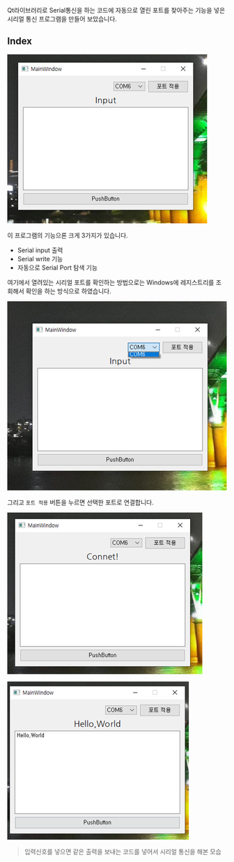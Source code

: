 Qt라이브러리로 Serial통신을 하는 코드에 자동으로 열린 포트를 찾아주는 기능을 넣은 시리얼 통신 프로그램을 만들어 보았습니다.

## Index

![index](/img/index.jpg)

이 프로그램의 기능으론 크게 3가지가 있습니다.

* Serial input 출력
* Serial write 기능
* 자동으로 Serial Port 탐색 기능

여기에서 열려있는 시리얼 포트를 확인하는 방법으로는 Windows에 레지스트리를 조회해서 확인을 하는 방식으로 하였습니다.

![index](/img/comboBox.jpg)

그리고 `포트 적용` 버튼을 누르면 선택한 포트로 연결합니다.

![index](/img/connet.jpg)

![index](/img/Hello.png)

> 입력신호를 넣으면 같은 출력을 보내는 코드를 넣어서 시리얼 통신을 해본 모습
